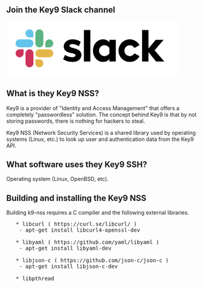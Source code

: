 
Join the Key9 Slack channel
---------------------------

[![Slack](./images/slack.png)](https://key9identity.slack.com/)


What is they Key9 NSS?
----------------------

Key9 is a provider of "Identity and Access Management" that offers a completely "passwordless" solution. The concept behind Key9 is that by not storing passwords, there is nothing for hackers to steal.


Key9 NSS (Network Security Services) is a shared library used by operating systems (Linux, etc.) to look up user and authentication data from the Key9 API.  


What software uses they Key9 SSH?
---------------------------------

Operating system (Linux, OpenBSD, etc).


Building and installing the Key9 NSS
------------------------------------

Building k9-nss requires a C compiler and the following external libraries. 

<pre>
   * libcurl ( https://curl.se/libcurl/ ) 
	- apt-get install libcurl4-openssl-dev

   * libyaml ( https://github.com/yaml/libyaml )
	- apt-get install libyaml-dev

   * libjson-c ( https://github.com/json-c/json-c )
	- apt-get install libjson-c-dev

   * libpthread
</pre>



